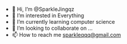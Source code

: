 - 👋 Hi, I’m @SparkleJingqz
- 👀 I’m interested in Everything
- 🌱 I’m currently learning computer science
- 💞️ I’m looking to collaborate on ...
- 📫 How to reach me sparkleqqq@gmail.com

<!---
SparkleJingqz/SparkleJingqz is a ✨ special ✨ repository because its `README.md` (this file) appears on your GitHub profile.
You can click the Preview link to take a look at your changes.
--->
